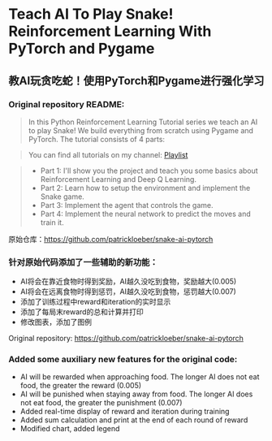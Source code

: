 # Teach AI To Play Snake! Reinforcement Learning With PyTorch and Pygame
## 教AI玩贪吃蛇！使用PyTorch和Pygame进行强化学习

### Original repository README:

>In this Python Reinforcement Learning Tutorial series we teach an AI to play Snake! We build everything from scratch using Pygame and PyTorch. The tutorial consists of 4 parts:

>You can find all tutorials on my channel: [Playlist](https://www.youtube.com/playlist?list=PLqnslRFeH2UrDh7vUmJ60YrmWd64mTTKV)

>- Part 1: I'll show you the project and teach you some basics about Reinforcement Learning and Deep Q Learning.
>- Part 2: Learn how to setup the environment and implement the Snake game.
>- Part 3: Implement the agent that controls the game.
>- Part 4: Implement the neural network to predict the moves and train it.

原始仓库：https://github.com/patrickloeber/snake-ai-pytorch

### 针对原始代码添加了一些辅助的新功能：

- AI将会在靠近食物时得到奖励，AI越久没吃到食物，奖励越大(0.005)
- AI将会在远离食物时得到惩罚，AI越久没吃到食物，惩罚越大(0.007)
- 添加了训练过程中reward和iteration的实时显示
- 添加了每局末reward的总和计算并打印
- 修改图表，添加了图例

Original repository: https://github.com/patrickloeber/snake-ai-pytorch

### Added some auxiliary new features for the original code:

- AI will be rewarded when approaching food. The longer AI does not eat food, the greater the reward (0.005)
- AI will be punished when staying away from food. The longer AI does not eat food, the greater the punishment (0.007)
- Added real-time display of reward and iteration during training
- Added sum calculation and print at the end of each round of reward
- Modified chart, added legend
